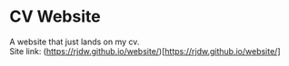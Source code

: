 # CV Website
A website that just lands on my cv.  
Site link: (https://rjdw.github.io/website/)[https://rjdw.github.io/website/]
